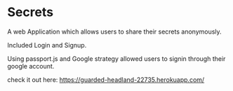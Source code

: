 # Secrets
A web Application which allows users to share their secrets anonymously.

Included Login and Signup.

Using passport.js and Google strategy allowed users to signin through their google account.

check it out here: https://guarded-headland-22735.herokuapp.com/
